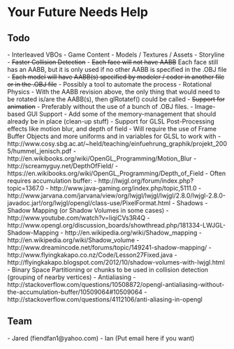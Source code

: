 <h1>Your Future Needs Help</h1>
<h2>Todo</h2>
- Interleaved VBOs
- Game Content
  - Models / Textures / Assets
  - Storyline
- <del>Faster Collision Detection</del>
  - <del>Each face will not have AABB</del> Each face still has an AABB, but it is only used if no other AABB is specified in the .OBJ file
  - <del>Each model will have AABB(s) specified by modeler / coder in another file or in the .OBJ file</del>
  - Possibly a tool to automate the process
- Rotational Physics
  - With the AABB revision above, the only thing that would need to be rotated is/are the AABB(s), then glRotatef() could be called
- <del>Support for animation</del>
  - Preferably without the use of a bunch of .OBJ files.
- Image-based GUI Support
- Add some of the memory-management that should already be in place (clean-up stuff)
- Support for GLSL Post-Processing effects like motion blur, and depth of field
  - Will require the use of Frame Buffer Objects and more uniforms and in variables for GLSL to work with
  - http://www.cosy.sbg.ac.at/~held/teaching/einfuehrung_graphik/projekt_2005/hummel_jenisch.pdf
  - http://en.wikibooks.org/wiki/OpenGL_Programming/Motion_Blur
  - http://screamyguy.net/DepthOfField/
  - https://en.wikibooks.org/wiki/OpenGL_Programming/Depth_of_Field
  - Often requires accumulation buffer:
    - http://lwjgl.org/forum/index.php?topic=1367.0
    - http://www.java-gaming.org/index.php/topic,5111.0
    - http://www.jarvana.com/jarvana/view/org/lwjgl/lwjgl/lwjgl/2.8.0/lwjgl-2.8.0-javadoc.jar!/org/lwjgl/opengl/class-use/PixelFormat.html
- Shadows - Shadow Mapping (or Shadow Volumes in some cases)
  - http://www.youtube.com/watch?v=IiqiCVs3R4Q
  - http://www.opengl.org/discussion_boards/showthread.php/181334-LWJGL-Shadow-Mapping
  - http://en.wikipedia.org/wiki/Shadow_mapping
  - http://en.wikipedia.org/wiki/Shadow_volume
  - http://www.dreamincode.net/forums/topic/149241-shadow-mapping/
  - http://www.flyingkakapo.co.nz/Code/Lesson27Fixed.java
  - http://flyingkakapo.blogspot.com/2012/10/shadow-volumes-with-lwjgl.html
- Binary Space Partitioning or chunks to be used in collision detection (grouping of nearby vertices)
- Antialiasing
  - http://stackoverflow.com/questions/10508872/opengl-antialiasing-without-the-accumulation-buffer/10509064#10509064
  - http://stackoverflow.com/questions/4112106/anti-aliasing-in-opengl
<h2>Team</h2>
- Jared (fiendfan1@yahoo.com)
- Ian (Put email here if you want)
